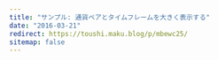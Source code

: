 ```yaml
---
title: "サンプル: 通貨ペアとタイムフレームを大きく表示する"
date: "2016-03-21"
redirect: https://toushi.maku.blog/p/mbewc25/
sitemap: false
---
```


